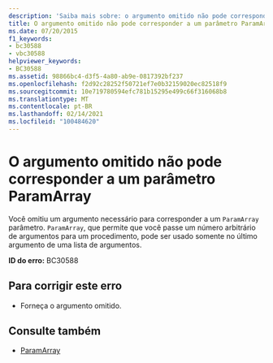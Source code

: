 ```yaml
---
description: 'Saiba mais sobre: o argumento omitido não pode corresponder a um parâmetro ParamArray'
title: O argumento omitido não pode corresponder a um parâmetro ParamArray
ms.date: 07/20/2015
f1_keywords:
- bc30588
- vbc30588
helpviewer_keywords:
- BC30588
ms.assetid: 98866bc4-d3f5-4a80-ab9e-0817392bf237
ms.openlocfilehash: f2d92c28252f50721ef7e0b32159020ec82518f9
ms.sourcegitcommit: 10e719780594efc781b15295e499c66f316068b8
ms.translationtype: MT
ms.contentlocale: pt-BR
ms.lasthandoff: 02/14/2021
ms.locfileid: "100484620"
---
```

# <a name="omitted-argument-cannot-match-a-paramarray-parameter"></a>O argumento omitido não pode corresponder a um parâmetro ParamArray

Você omitiu um argumento necessário para corresponder a um `ParamArray` parâmetro. `ParamArray`, que permite que você passe um número arbitrário de argumentos para um procedimento, pode ser usado somente no último argumento de uma lista de argumentos.  
  
 **ID do erro:** BC30588  
  
## <a name="to-correct-this-error"></a>Para corrigir este erro  
  
- Forneça o argumento omitido.  
  
## <a name="see-also"></a>Consulte também

- [ParamArray](../language-reference/modifiers/paramarray.md)
